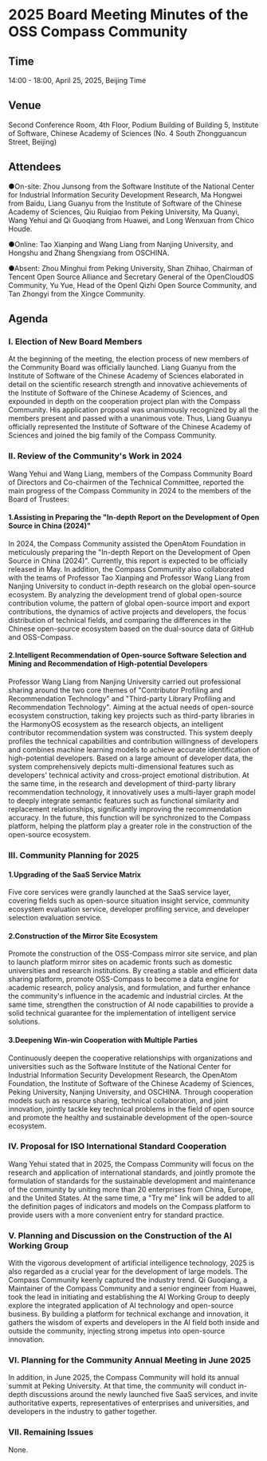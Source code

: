 # 2025 Board Meeting Minutes of the OSS Compass Community
## Time
14:00 - 18:00, April 25, 2025, Beijing Time
## Venue
Second Conference Room, 4th Floor, Podium Building of Building 5, Institute of Software, Chinese Academy of Sciences (No. 4 South Zhongguancun Street, Beijing)
## Attendees
●On-site: Zhou Junsong from the Software Institute of the National Center for Industrial Information Security Development Research, Ma Hongwei from Baidu, Liang Guanyu from the Institute of Software of the Chinese Academy of Sciences, Qiu Ruiqiao from Peking University, Ma Quanyi, Wang Yehui and Qi Guoqiang from Huawei, and Long Wenxuan from Chico Houde.

●Online: Tao Xianping and Wang Liang from Nanjing University, and Hongshu and Zhang Shengxiang from OSCHINA.

●Absent: Zhou Minghui from Peking University, Shan Zhihao, Chairman of Tencent Open Source Alliance and Secretary General of the OpenCloudOS Community, Yu Yue, Head of the OpenI Qizhi Open Source Community, and Tan Zhongyi from the Xingce Community.

## Agenda
### I. Election of New Board Members
At the beginning of the meeting, the election process of new members of the Community Board was officially launched. Liang Guanyu from the Institute of Software of the Chinese Academy of Sciences elaborated in detail on the scientific research strength and innovative achievements of the Institute of Software of the Chinese Academy of Sciences, and expounded in depth on the cooperation project plan with the Compass Community. His application proposal was unanimously recognized by all the members present and passed with a unanimous vote. Thus, Liang Guanyu officially represented the Institute of Software of the Chinese Academy of Sciences and joined the big family of the Compass Community.

### II. Review of the Community's Work in 2024
Wang Yehui and Wang Liang, members of the Compass Community Board of Directors and Co-chairmen of the Technical Committee, reported the main progress of the Compass Community in 2024 to the members of the Board of Trustees:
#### 1.Assisting in Preparing the "In-depth Report on the Development of Open Source in China (2024)"
In 2024, the Compass Community assisted the OpenAtom Foundation in meticulously preparing the "In-depth Report on the Development of Open Source in China (2024)". Currently, this report is expected to be officially released in May. In addition, the Compass Community also collaborated with the teams of Professor Tao Xianping and Professor Wang Liang from Nanjing University to conduct in-depth research on the global open-source ecosystem. By analyzing the development trend of global open-source contribution volume, the pattern of global open-source import and export contributions, the dynamics of active projects and developers, the focus distribution of technical fields, and comparing the differences in the Chinese open-source ecosystem based on the dual-source data of GitHub and OSS-Compass.

#### 2.Intelligent Recommendation of Open-source Software Selection and Mining and Recommendation of High-potential Developers
Professor Wang Liang from Nanjing University carried out professional sharing around the two core themes of "Contributor Profiling and Recommendation Technology" and "Third-party Library Profiling and Recommendation Technology". Aiming at the actual needs of open-source ecosystem construction, taking key projects such as third-party libraries in the HarmonyOS ecosystem as the research objects, an intelligent contributor recommendation system was constructed. This system deeply profiles the technical capabilities and contribution willingness of developers and combines machine learning models to achieve accurate identification of high-potential developers. Based on a large amount of developer data, the system comprehensively depicts multi-dimensional features such as developers' technical activity and cross-project emotional distribution. At the same time, in the research and development of third-party library recommendation technology, it innovatively uses a multi-layer graph model to deeply integrate semantic features such as functional similarity and replacement relationships, significantly improving the recommendation accuracy. In the future, this function will be synchronized to the Compass platform, helping the platform play a greater role in the construction of the open-source ecosystem.

### III. Community Planning for 2025
#### 1.Upgrading of the SaaS Service Matrix
Five core services were grandly launched at the SaaS service layer, covering fields such as open-source situation insight service, community ecosystem evaluation service, developer profiling service, and developer selection evaluation service.

#### 2.Construction of the Mirror Site Ecosystem
Promote the construction of the OSS-Compass mirror site service, and plan to launch platform mirror sites on academic fronts such as domestic universities and research institutions. By creating a stable and efficient data sharing platform, promote OSS-Compass to become a data engine for academic research, policy analysis, and formulation, and further enhance the community's influence in the academic and industrial circles. At the same time, strengthen the construction of AI node capabilities to provide a solid technical guarantee for the implementation of intelligent service solutions.

#### 3.Deepening Win-win Cooperation with Multiple Parties
Continuously deepen the cooperative relationships with organizations and universities such as the Software Institute of the National Center for Industrial Information Security Development Research, the OpenAtom Foundation, the Institute of Software of the Chinese Academy of Sciences, Peking University, Nanjing University, and OSCHINA. Through cooperation models such as resource sharing, technical collaboration, and joint innovation, jointly tackle key technical problems in the field of open source and promote the healthy and sustainable development of the open-source ecosystem.

### IV. Proposal for ISO International Standard Cooperation
Wang Yehui stated that in 2025, the Compass Community will focus on the research and application of international standards, and jointly promote the formulation of standards for the sustainable development and maintenance of the community by uniting more than 20 enterprises from China, Europe, and the United States. At the same time, a "Try me" link will be added to all the definition pages of indicators and models on the Compass platform to provide users with a more convenient entry for standard practice.

### V. Planning and Discussion on the Construction of the AI Working Group
With the vigorous development of artificial intelligence technology, 2025 is also regarded as a crucial year for the development of large models. The Compass Community keenly captured the industry trend. Qi Guoqiang, a Maintainer of the Compass Community and a senior engineer from Huawei, took the lead in initiating and establishing the AI Working Group to deeply explore the integrated application of AI technology and open-source business. By building a platform for technical exchange and innovation, it gathers the wisdom of experts and developers in the AI field both inside and outside the community, injecting strong impetus into open-source innovation.

### VI. Planning for the Community Annual Meeting in June 2025
In addition, in June 2025, the Compass Community will hold its annual summit at Peking University. At that time, the community will conduct in-depth discussions around the newly launched five SaaS services, and invite authoritative experts, representatives of enterprises and universities, and developers in the industry to gather together.

### VII. Remaining Issues
None.
